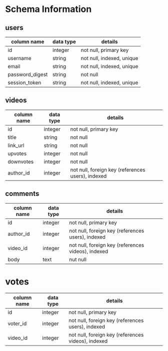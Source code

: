 # Schema Information

## users
column name     | data type | details
----------------|-----------|-----------------------
id              | integer   | not null, primary key
username        | string    | not null, indexed, unique
email           | string    | not null, indexed, unique
password_digest | string    | not null
session_token   | string    | not null, indexed, unique

## videos
column name | data type | details
------------|-----------|-----------------------
id          | integer   | not null, primary key
title       | string    | not null
link_url    | string    | not null
upvotes     | integer   | not null
downvotes   | integer   | not null
author_id   | integer   | not null, foreign key (references users), indexed

## comments
column name | data type | details
------------|-----------|-----------------------
id          | integer   | not null, primary key
author_id   | integer   | not null, foreign key (references users), indexed
video_id    | integer   | not null, foreign key (references videos), indexed
body        | text      | nut null

# votes
column name | data type | details
------------|-----------|-----------------------
id          | integer   | not null, primary key
voter_id    | integer   | not null, foreign key (references users), indexed
video_id    | integer   | not null, foreign key (references videos), indexed

